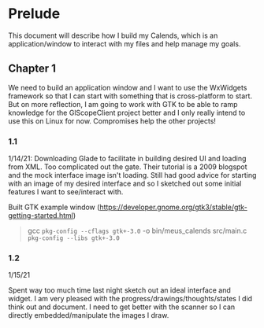 



# Prelude

This document will describe how I build my Calends, which is an application/window to interact with my files and help manage my goals.



## Chapter 1

We need to build an application window and I want to use the WxWidgets framework so that I can start with something that is cross-platform to start.
But on more reflection, I am going to work with GTK to be able to ramp knowledge for the GlScopeClient project better and I only really intend to use this
on Linux for now. Compromises help the other projects!

### 1.1

1/14/21: Downloading Glade to facilitate in building desired UI and loading from XML. 
Too complicated out the gate. Their tutorial is a 2009 blogspot and the mock interface image isn't loading.
Still had good advice for starting with an image of my desired interface and so I sketched out some initial features I want to see/interact with.

Built GTK example window (https://developer.gnome.org/gtk3/stable/gtk-getting-started.html)

> gcc `pkg-config --cflags gtk+-3.0` -o bin/meus_calends src/main.c `pkg-config --libs gtk+-3.0`

### 1.2

1/15/21

Spent way too much time last night sketch out an ideal interface and widget. I am very pleased with the progress/drawings/thoughts/states I did think out and document. I need to get better with the scanner so I can directly embedded/manipulate the images I draw.


